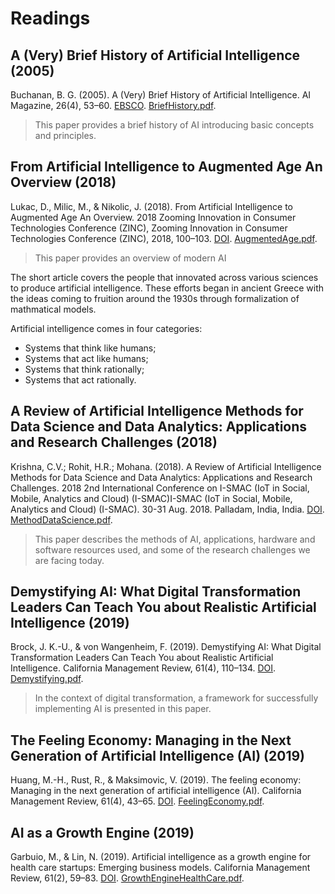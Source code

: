 # Readings

## A (Very) Brief History of Artificial Intelligence (2005)

Buchanan, B. G. (2005). A (Very) Brief History of Artificial Intelligence. AI Magazine, 26(4), 53–60. [EBSCO](https://search-ebscohost-com.proxy1.ncu.edu/login.aspx?direct=true&db=ofs&AN=501189619&site=eds-live).  [BriefHistory.pdf](BriefHistory.pdf).

> This paper provides a brief history of AI introducing basic concepts and principles.

## From Artificial Intelligence to Augmented Age An Overview (2018)

Lukac, D., Milic, M., & Nikolic, J. (2018). From Artificial Intelligence to Augmented Age An Overview. 2018 Zooming Innovation in Consumer Technologies Conference (ZINC), Zooming Innovation in Consumer Technologies Conference (ZINC), 2018, 100–103. [DOI](https://doi-org.proxy1.ncu.edu/10.1109/ZINC.2018.8448793).  [AugmentedAge.pdf](AugmentedAge.pdf).

> This paper provides an overview of modern AI

The short article covers the people that innovated across various sciences to produce artificial intelligence. These efforts began in ancient Greece with the ideas coming to fruition around the 1930s through formalization of mathmatical models.

Artificial intelligence comes in four categories:

- Systems that think like humans;
- Systems that act like humans;
- Systems that think rationally;
- Systems that act rationally.

## A Review of Artificial Intelligence Methods for Data Science and Data Analytics: Applications and Research Challenges (2018)

Krishna, C.V.; Rohit, H.R.; Mohana. (2018). A Review of Artificial Intelligence Methods for Data Science and Data Analytics: Applications and Research Challenges.  2018 2nd International Conference on I-SMAC (IoT in Social, Mobile, Analytics and Cloud) (I-SMAC)I-SMAC (IoT in Social, Mobile, Analytics and Cloud) (I-SMAC). 30-31 Aug. 2018. Palladam, India, India. [DOI](https://doi-org.proxy1.ncu.edu/10.1109/I-SMAC.2018.8653670). [MethodDataScience.pdf](MethodDataScience.pdf).

> This paper describes the methods of AI, applications, hardware and software resources used, and some of the research challenges we are facing today.

## Demystifying AI: What Digital Transformation Leaders Can Teach You about Realistic Artificial Intelligence (2019)

Brock, J. K.-U., & von Wangenheim, F. (2019). Demystifying AI: What Digital Transformation Leaders Can Teach You about Realistic Artificial Intelligence. California Management Review, 61(4), 110–134. [DOI](https://doi-org.proxy1.ncu.edu/10.1177/1536504219865226). [Demystifying.pdf](Demystifying.pdf).

> In the context of digital transformation, a framework for successfully implementing AI is presented in this paper.

## The Feeling Economy: Managing in the Next Generation of Artificial Intelligence (AI) (2019)

Huang, M.-H., Rust, R., & Maksimovic, V. (2019). The feeling economy: Managing in the next generation of artificial intelligence (AI). California Management Review, 61(4), 43–65. [DOI](https://doi-org.proxy1.ncu.edu/10.1177/0008125619863436). [FeelingEconomy.pdf](FeelingEconomy.pdf).

## AI as a Growth Engine (2019)

Garbuio, M., & Lin, N. (2019). Artificial intelligence as a growth engine for health care startups: Emerging business models. California Management Review, 61(2), 59–83. [DOI](https://doi-org.proxy1.ncu.edu/10.1177/0008125618811931).  [GrowthEngineHealthCare.pdf](GrowthEngineHealthCare.pdf).

